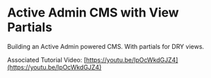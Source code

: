 # Active Admin CMS with View Partials

Building an Active Admin powered CMS. With partials for DRY views. 

Associated Tutorial Video: [https://youtu.be/IpOcWkdGJZ4](https://youtu.be/IpOcWkdGJZ4)
